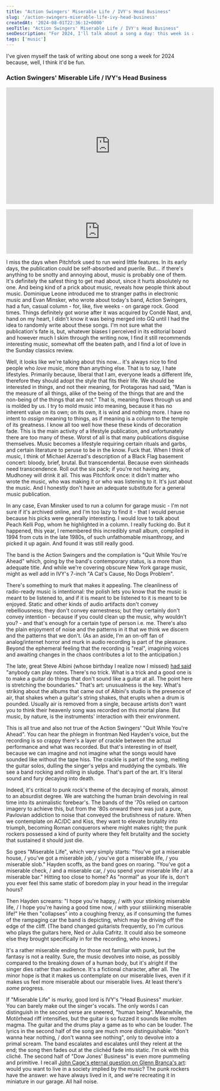 ```yaml
---
title: "Action Swingers' Miserable Life / IVY's Head Business"
slug: '/action-swingers-miserable-life-ivy-head-business'
createdAt: '2024-08-01T22:36:12+0000'
seoTitle: "Action Swingers' Miserable Life / IVY's Head Business"
seoDescription: "For 2024, I'll talk about a song a day: this week is a double feature, Action Swingers' Miserable Life and IVY's Head Business."
tags: ['music']
---
```


I've given myself the task of writing about one song a week for 2024 because, well, I think it'd be fun.

### Action Swingers' Miserable Life / IVY's Head Business

<iframe width="560" height="315" src="https://www.youtube.com/embed/lgF_ZTmdqa0?si=rTlapJkX9neHgSvl" title="YouTube video player" frameborder="0" allow="accelerometer; autoplay; clipboard-write; encrypted-media; gyroscope; picture-in-picture; web-share" referrerpolicy="strict-origin-when-cross-origin" allowfullscreen></iframe>

<iframe style="border: 0; width: 100%; height: 120px; margin-top: 1em; max-width: 800px" src="https://bandcamp.com/EmbeddedPlayer/album=855326423/size=large/bgcol=ffffff/linkcol=0687f5/tracklist=false/artwork=small/transparent=true/" seamless><a href="https://katorgaworks.bandcamp.com/album/a-cats-cause-no-dogs-problem-7">A Cat&#39;s Cause, No Dogs Problem 7&quot; by Ivy</a></iframe>

I miss the days when Pitchfork used to run weird little features. In its early days, the publication could be self-absorbed and puerile. But... if there's anything to be snotty and annoying about, music is probably one of them. It's definitely the safest thing to get mad about, since it hurts absolutely no one. And being kind of a prick about music, reveals how people think about music. Dominique Leone introduced me to stranger paths in electronic music and Evan Minsker, who wrote about today's band, Action Swingers, had a fun, casual column - for, like, five weeks - on garage rock. Good times. Things definitely got worse after it was acquired by Condé Nast, and, hand on my heart, I didn't know it was being merged into GQ until I had the idea to randomly write about these songs. I'm not sure what the publication's fate is, but, whatever biases I perceived in its editorial board and however much I skim through the writing now, I find it still recommends interesting music, somewhat off the beaten path, and I find a lot of love in the Sunday classics review.

Well, it looks like we're talking about this now... it's always nice to find people who _love_ music, more than anything else. That is to say, I hate lifestyles. Primarily because, liberal that I am, everyone leads a different life, therefore they should adopt the style that fits their life. We should be interested in _things_, and not their meaning, for Protagoras had said, "Man is the measure of all things, alike of the being of the things that are and the non-being of the things that are not." That is, meaning flows through us and is molded by us. I try to mold music into meaning, because it has no inherent value on its own; on its own, it is wind and nothing more. I have no intent to _assign_ meaning to things, as if meaning is a column to the temple of its greatness. I know all too well how these these kinds of decoration fade. This is the main activity of a lifestyle publication, and unfortunately there are too many of these. Worst of all is that many publications disguise themselves. Music becomes a lifestyle requiring certain rituals and garbs, and certain literature to peruse to be in the know. Fuck that. When I think of music, I think of Michael Azerrad's description of a Black Flag basement concert: bloody, brief, brutal. But transcendental. Because even skinheads need transcendence. Roll out the six pack; if you're not having any, Mudhoney will drink it all. This was Pitchfork once: it didn't matter who wrote the music, who was making it or who was listening to it. It's just about the music. And I honestly don't have an adequate substitute for a general music publication.

In any case, Evan Minsker used to run a column for garage music - I'm not sure if it's archived online, and I'm too lazy to find it - that I would peruse because his picks were generally interesting. I would love to talk about Peach Kelli Pop, whom he highlighted in a column. I really fucking do. But it happened, this year, I remembered this incredibly small album, compiled in 1994 from cuts in the late 1980s, of such unfathomable misanthropy, and picked it up again. And found it was still really good.

The band is the Action Swingers and the compilation is "Quit While You're Ahead" which, going by the band's contemporary status, is a more than adequate title. And while we're covering obscure New York garage music, might as well add in IVY's 7-inch "A Cat's Cause, No Dogs Problem".

There's something to murk that makes it appealing. The cleanliness of radio-ready music is intentional: the polish lets you know that the music is meant to be listened to, and if it is meant to be listened to it is meant to be enjoyed. Static and other kinds of audio artifacts don't convey rebelliousness; they don't convey earnestness; but they certainly don't convey intention - because if you could clean up the music, why wouldn't you? - and that's enough for a certain type of person i.e. me. There's also the plain enjoyment of noise and the patterns in it that we think we discern and the patterns that we don't. (As an aside, I'm an on-off fan of analog/internet horror and murk in audio recording is part of the pleasure. Beyond the ephemeral feeling that the recording is "real", imagining voices and awaiting changes in the chaos contributes a lot to the anticipation.)

The late, great Steve Albini (whose birthday I realize now I missed) [had said](https://en.wikipedia.org/wiki/Steve_Albini#Influences) "anybody can play notes. There's no trick. What is a trick and a good one is to make a guitar do things that don't sound like a guitar at all. The point here is stretching the boundaries." That's art: unusualness is the key. What's striking about the albums that came out of Albini's studio is the presence of air, that shakes when a guitar's string shakes, that erupts when a drum is pounded. Usually air is removed from a single, because artists don't want you to think their heavenly song was recorded on this mortal plane. But music, by nature, is the instruments' interaction with their environment.

This is all true and also not true of the Action Swingers' "Quit While You're Ahead". You can hear the phlegm in frontman Ned Hayden's voice, but the recording is so crappy there's a layer of crackle between the actual performance and what was recorded. But that's interesting in of itself, because we can imagine and not imagine what the songs would have sounded like without the tape hiss. The crackle is part of the song, melting the guitar solos, dulling the singer's yelps and muddying the cymbals. We see a band rocking and rolling in sludge. That's part of the art. It's literal sound and fury decaying into death.

Indeed, it's critical to punk rock's theme of the decaying of morals, almost to an absurdist degree. We are watching the human brain devolving in real time into its animalistic forebear's. The bands of the '70s relied on cartoon imagery to achieve this, but from the '80s onward there was just a pure, Pavlovian addiction to noise that conveyed the brutishness of nature. When we contemplate on AC/DC and Kiss, they want to elevate brutality into triumph, becoming Roman conquerors where might makes right; the punk rockers possessed a kind of purity where they felt brutality and the society that sustained it should just die.

So goes "Miserable Life", which very simply starts: "You've got a miserable house, / you've got a miserable job, / you've got a miserable life, / you miserable slob." Hayden scoffs, as the band goes on roaring. "You've got a miserable check, / and a miserable car, / you spend your miserable life / at a miserable bar." Hitting too close to home? As "normal" as your life is, don't you ever feel this same static of boredom play in your head in the irregular hours?

Then Hayden screams: "I hope you're happy, / with your stinking miserable life, / I hope you're having a good time now, / with your stiiiiinking miserable life!" He then "collapses" into a coughing frenzy, as if consuming the fumes of the rampaging car the band is depicting, which may be driving off the edge of the cliff. (The band changed guitarists frequently, so I'm curious who plays the guitars here, Ned or Julia Cafritz. It could also be someone else they brought specifically in for the recording, who knows.)

It's a rather miserable ending for those not familiar with punk, but the fantasy is not a reality. Sure, the music devolves into noise, as possibly compared to the breaking down of a human body, but it's alright if the singer dies rather than audience. It's a fictional character, after all. The minor hope is that it makes us contemplate on our miserable lives, even if it makes us feel more miserable about our miserable lives. At least there's _some_ progress.

If "Miserable Life" is murky, good lord is IVY's "Head Business" _murkier_. You can barely make out the singer's vocals. The only words I can distinguish in the second verse are sneered, "human being". Meanwhile, the Motörhead riff intensifies, but the guitar is so fuzzed it sounds like molten magma. The guitar and the drums play a game as to who can be louder. The lyrics in the second half of the song are much more distinguishable: "don't wanna hear nothing, / don't wanna see nothing", only to devolve into a primal scream. The band escalates and escalates until they relent at the end; the song then fades out at the clichéd fade into static. I'm ok with this cliché. The second half of "Dow Jones' Business" is even more pummeling and primitive. I recall [John Cage's eternal question on Glenn Branca's art](https://www.youtube.com/watch?v=UzfG9V_hDps&pp=ygUWam9obiBjYWdlIGdsZW5uIGJyYW5jYQ%3D%3D): would you want to live in a society implied by the music? The punk rockers have the answer: we have always lived in it, and we're recreating it in miniature in our garage. All hail noise.
